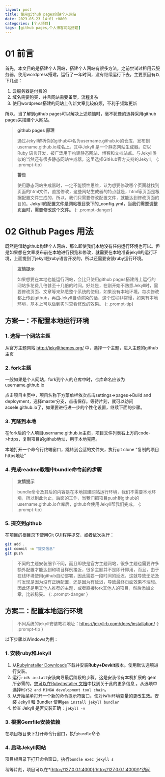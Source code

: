 ```yaml
---
layout: post
title: 使用github pages创建个人网站
date: 2023-05-23 14:01 +0800
categories: [个人项目]
tags: [github pages,个人博客网站搭建]
---
```


# 01 前言

首先，本文目的是搭建个人网站，搭建个人网站有很多方法，之前尝试过租用云服务器，使用wordpress搭建，运行了一年时间，没有继续运行下去。主要原因有以下几点：

1. 云服务器是付费的
2. 域名需要购买，并且网站需要备案，流程复杂
3. 使用wordpress搭建的网站上传新文章比较麻烦，不利于频繁更新

所以，当了解到github pages可以解决上述烦恼时，毫不犹豫的选择采用github pages来搭建个人网站。

> **github pages 原理**
>
> 通过Jekyll解析你的github中名为username.github.io的仓库，发布到username.github.io域名上。其中Jekyll 是一个静态网站生成器。它以 Ruby 语言开发，被广泛用于构建静态网站、博客和文档站点。与Jekyll类似的当然还有很多静态网站生成器，这里选择GitHub官方支持的Jekyll。
{: .prompt-tip}


> **警告**
>
> 使用静态网站生成器时，一定不能惯性思维，认为想要修改哪个页面就找到页面的html文件，直接修改，这些网站生成器的特点就是，html等页面是根据配置文件生成的，所以，我们只需要修改配置文件，就能达到修改页面的目的。**Jekyll的配置文件是网站根目录下的_config.yml，当我们需要调整页面时，需要修改这个文件。**
{: .prompt-danger}



# 02 Github Pages 用法
既然是借助github构建个人网站，那么即使我们本地没有任何运行环境也可以。但是如果想在文章发布前在本地进行预览和修改，就需要在本地准备jekyll的运行环境，上面提到了jekyll是ruby语言开发的，所以还需要安装ruby运行环境。
> **友情提示**
>
> 如果想要在本地也能运行网站，会比只使用github pages搭建线上运行的网站多花费几倍甚至十几倍的时间。好处是，在刚开始不熟悉Jekyll时，需要修改页面、文章等来熟悉整个系统的使用，如果没有本地环境，每次修改都上传到github，再由Jekyll自动渲染的话，这个过程非常慢，如果有本地环境，基本上可以做到实时查看修改的效果。
{: .prompt-tip}



## 方案一：不配置本地运行环境

### 1. 选择一个网站主题

从官方主题网站 http://jekyllthemes.org/ 中，选择一个主题，进入主题的github主页

### 2. fork主题

一般如果是个人网站，fork到个人的仓库中时，仓库命名应该为username.github.io

点击项目主页中，项目名称下方菜单栏依次点击settings->pages->Build and deployment，选择master分支，点击保存。等待片刻，就可以访问acsele.github.io了，如果要进行进一步的个性化设置，继续下面的步骤。

### 3. 克隆到本地

在fork后的个人项目username.github.io主页，项目文件列表右上方的code->https，复制项目的github地址，用于本地克隆。

本地打开一个命令行终端窗口，跳转到合适的文件夹，执行git clone "复制的项目https地址"

### 4. 完成readme教程中bundle命令前的步骤
> **友情提示**
>
> bundle命令及其后的内容是在本地搭建网站运行环境，我们不需要本地环境，所以到此为止，后面的工作，当我们把项目push到github的username.github.io仓库后，github会使用Jekyll帮我们完成。
> {: .prompt-tip}

### 5. 提交到github

在项目的根目录下使用Git GUI程序提交，或者依次执行：

```bash
git add .
git commit -m "提交信息"
git push
```

> 不同的主题安装细节不同，而且即使是官方主题网站，很多主题也需要许多额外配置才能达到和项目样例接近，很多主题并不是即开即用，而且，由于在线环境使用github自动部署，因此需要一段时间的延迟，这就导致无法及时发现是因为没有正确配置，还是因为有延迟，导致最终页面效果不理想。因此还是用其他人推荐的主题，或者直接fork其他人的项目，然后添加文章，比较稳妥。
{: .prompt-danger }


## 方案二：配置本地运行环境

> 不同系统的jekyll安装教程地址：https://jekyllrb.com/docs/installation/
{: .prompt-tip }

以下步骤以Windows为例：

### 1. 安装ruby和Jekyll

1. 从[RubyInstaller Downloads](https://rubyinstaller.org/downloads/)下载并安装**Ruby+Devkit**版本。使用默认选项进行安装。
2. 运行`ridk install`安装向导最后阶段的步骤。这是安装带有本机扩展的 gem 所必需的。[您可以在RubyInstaller 文档](https://github.com/oneclick/rubyinstaller2#using-the-installer-on-a-target-system)中找到关于此的更多信息 。从选项中选择`MSYS2 and MINGW development tool chain`。
3. 从开始菜单打开一个新的命令提示符窗口，使对`PATH`环境变量的更改生效。安装 Jekyll 和 Bundler 使用`gem install jekyll bundler`
4. 检查 Jekyll 是否安装正确：`jekyll -v`

### 3. 根据Gemfile安装依赖

在项目根目录下打开命令行窗口，执行`bundle`命令 

### 4. 启动Jekyll网站

项目根目录下打开命令窗口，执行`bundle exec jekyll s`

稍等片刻，项目可以在*[http://127.0.0.1:4000](http://127.0.0.1:4000/)*访问

